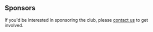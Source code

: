 ## Sponsors

<Profile name='University of Oxford' links="Apply for a grant,https://www.ox.ac.uk/students/life/clubs/clubs/registered-clubs/club-grants?wssl=1\nTT'17\nHT'20" description='The Clubs Committee of the University of Oxford Administration Staff meets termly to decide on the award of small sums to registered non-sports clubs to support their activities. The qualifying eligibility falls under special purpose grants and loans, to larger non-sports clubs that are long-established (continuously registered for at least five years with a membership of at least 30 for the entire period).\nOUCC was awarded a grant for the Hilary Term of 2020.' thumbnail='oxford.png' />

<Profile name='Jane Street' links="Join Jane Street,https://www.janestreet.com/join-jane-street/\nWomen's Panel 03/03/2020,/files/Jane_Street_Womens_Panel.pdf\nHT'20" description='Jane Street is a quantitative trading firm and global liquidity provider. Our trading is based on mathematical modeling and strategies and we use innovative technology, a scientific approach, and a deep understanding of markets to stay successful. With over 1000 employees in our New York, London, Amsterdam, and Hong Kong offices, that’s a lot of ideas. Our next great idea could come from you; what will you come up with?' thumbnail='jane_street_logo.svg' />

If you'd be interested in sponsoring the club, please [contact us](/contact) to get involved.